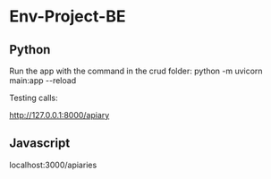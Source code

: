 # Env-Project-BE

## Python 
Run the app with the command in the crud folder:
 python -m uvicorn main:app --reload

Testing calls:

http://127.0.0.1:8000/apiary


## Javascript

localhost:3000/apiaries